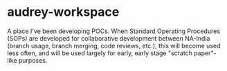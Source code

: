 # audrey-workspace
A place I've been developing POCs. When Standard Operating Procedures (SOPs) are developed for collaborative development between NA-India (branch usage, branch merging, code reviews, etc.), this will become used less often, and will be used largely for early, early stage "scratch paper"-like purposes.

